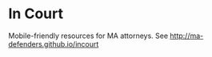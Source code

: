 In Court
=========

Mobile-friendly resources for MA attorneys. See http://ma-defenders.github.io/incourt
